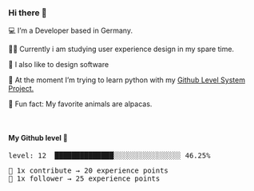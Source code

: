 ### Hi there 👋

💻 I’m a Developer based in Germany. <br />

👨‍🎓 Currently i am studying user experience design in my spare time. <br />

🎨 I also like to design software

🐍 At the moment I’m trying to learn python with my [Github Level System Project.](https://github.com/devfle/readme-level-up) <br />

🦙 Fun fact: My favorite animals are alpacas. <br />

<br />

#### My Github level 🎊

<!--README_LEVEL_UP:START-->
<pre>level: 12  ██████████████░░░░░░░░░░░░░░░░ 46.25%</pre>
<pre>💪 1x contribute → 20 experience points
🌟 1x follower → 25 experience points</pre>
<!--README_LEVEL_UP:END-->

